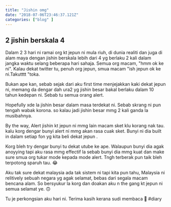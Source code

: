 ```yaml
---
title: "Jishin omg"
date: "2018-07-06T23:46:37.121Z"
categories: ["blog" ]
---
```


## 2 jishin berskala 4 

Dalam 2 3 hari ni ramai org kt jepun ni mula riuh, di dunia realiti dan juga di alam maya dengan jishin berskala lebih dari 4 yg berlaku 2 kali dalam jangka waktu selang beberapa hari sahaja. Semua org macam, "hmm ok ke ni". Kalau dekat twitter tu, penuh org jepun, smua macam "ish jepun ok ke ni.Takutttt "toka.

Bukan ape kan, sebab sejak dari aku first time menjejakkan kaki dekat jepun ni, memang da dengar dah ura2 yg jishin besar bakal berlaku dalam 10 tahun kedepan ni. Sebab tu semua orang alert. 

Hopefully xde la jishin besar dalam masa terdekat ni. Sebab skrang ni pun tengah wabak korona. so kalau jadi jishin besar mmg 2 kali ganda la musibahnya.

By the way, Alert jishin kt jepun ni mmg lain macam sket klu korang nak tau. kalu korg dengar bunyi alert ni mmg akan rasa cuak sket. Bunyi ni dia built in dalam setiap fon yg kita beli dekat jepun .

Korg bleh try dengar bunyi tu dekat utube ke ape. Walaupun bunyi dia agak anoyying tapi aku rasa mmg effectif la sebab bunyi dia mmg kuat dan make sure smua org tukar mode kepada mode alert. Tngh terberak pun taik bleh terpotong sparuh tau. 😂 

Aku tak sure dekat malaysia ada tak sistem ni tapi kita pun tahu, Malaysia ni relitively sebuah negara yg agak selamat, bebas dari segala macam bencana alam. So bersyukur la korg dan doakan aku n the gang kt jepun ni semua selamat ye. 🙃

Tu je perkongsian aku hari ni. Terima kasih kerana sudi membaca 😬
#diary
